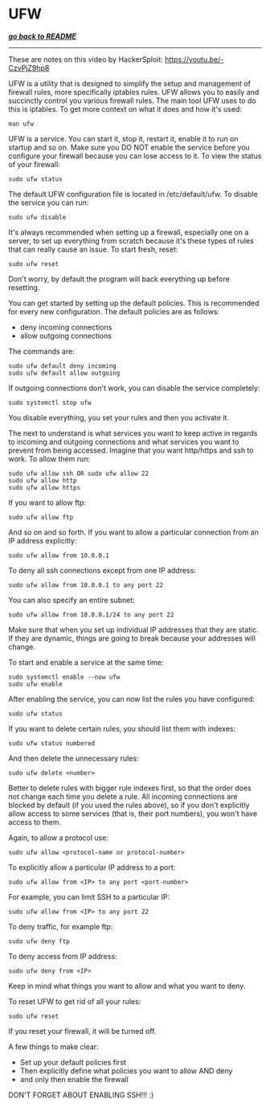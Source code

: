 # UFW 
[***go back to README***](README.md)

---

These are notes on this video by HackerSploit:
https://youtu.be/-CzvPjZ9hp8 

UFW is a utility that is designed to simplify the setup and management of
firewall rules, more specifically iptables rules. UFW allows you to easily and
succinctly control you various firewall rules. The main tool UFW uses to do
this is iptables. To get more context on what it does and how it's used:

    man ufw 

UFW is a service. You can start it, stop it, restart it, enable it to run on
startup and so on. Make sure you DO NOT enable the service before you configure
your firewall because you can lose access to it. To view the status of your
firewall:

    sudo ufw status

The default UFW configuration file is located in /etc/default/ufw. To disable
the service you can run:

    sudo ufw disable

It's always recommended when setting up a firewall, especially one on a server,
to set up everything from scratch because it's these types of rules that can 
really cause an issue. To start fresh, reset:

    sudo ufw reset

Don't worry, by default the program will back everything up before resetting.

You can get started by setting up the default policies. This is recommended for
every new configuration. The default policies are as follows:

- deny incoming connections 
- allow outgoing connections

The commands are:

    sudo ufw default deny incoming
    sudo ufw default allow outgoing

If outgoing connections don't work, you can disable the service completely:

    sudo systemctl stop ufw 

You disable everything, you set your rules and then you activate it. 

The next to understand is what services you want to keep active in regards to
incoming and outgoing connections and what services you want to prevent from 
being accessed. Imagine that you want http/https and ssh to work. To allow them
run:

    sudo ufw allow ssh OR sudo ufw allow 22
    sudo ufw allow http 
    sudo ufw allow https 

If you want to allow ftp:

    sudo ufw allow ftp
    
And so on and so forth. If you want to allow a particular connection from an IP
address explicitly:

    sudo ufw allow from 10.0.0.1

To deny all ssh connections except from one IP address:

    sudo ufw allow from 10.0.0.1 to any port 22

You can also specify an entire subnet:

    sudo ufw allow from 10.0.0.1/24 to any port 22
    
Make sure that when you set up individual IP addresses that they are static. If
they are dynamic, things are going to break because your addresses will change.

To start and enable a service at the same time:

    sudo systemctl enable --now ufw 
	sudo ufw enable

After enabling the service, you can now list the rules you have configured:

	sudo ufw status

If you want to delete certain rules, you should list them with indexes:

	sudo ufw status numbered

And then delete the unnecessary rules:

	sudo ufw delete <number>

Better to delete rules with bigger rule indexes first, so that the order does
not change each time you delete a rule. 
All incoming connections are blocked by default (if you used the rules above),
so if you don't explicitly allow access to some services (that is, their port
numbers), you won't have access to them.

Again, to allow a protocol use:

	sudo ufw allow <protocol-name or protocol-number>

To explicitly allow a particular IP address to a port:

	sudo ufw allow from <IP> to any port <port-number>
	
For example, you can limit SSH to a particular IP:

	sudo ufw allow from <IP> to any port 22

To deny traffic, for example ftp:

	sudo ufw deny ftp

To deny access from IP address:

	sudo ufw deny from <IP>

Keep in mind what things you want to allow and what you want to deny.

To reset UFW to get rid of all your rules:

	sudo ufw reset

If you reset your firewall, it will be turned off.

A few things to make clear:

- Set up your default policies first 
- Then explicitly define what policies you want to allow AND deny
- and only then enable the firewall

DON'T FORGET ABOUT ENABLING SSH!!! :)

